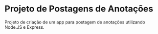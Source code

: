 # Projeto de Postagens de Anotações
Projeto de criação de um app para postagem de anotações utilizando Node.JS e Express.
